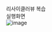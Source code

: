 리사이클러뷰 복습<br>
실행화면 <br>
![image](https://user-images.githubusercontent.com/80438964/180958450-4828b9df-61f6-40a2-90f6-ba11ce328c89.png)

